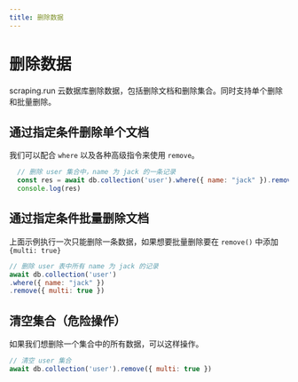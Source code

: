 ```yaml
---
title: 删除数据
---
```


# 删除数据

scraping.run 云数据库删除数据，包括删除文档和删除集合。同时支持单个删除和批量删除。

## 通过指定条件删除单个文档

我们可以配合 `where` 以及各种高级指令来使用 `remove`。

```js
  // 删除 user 集合中，name 为 jack 的一条记录
  const res = await db.collection('user').where({ name: "jack" }).remove()
  console.log(res)
```

## 通过指定条件批量删除文档

上面示例执行一次只能删除一条数据，如果想要批量删除要在 `remove()` 中添加 `{multi: true}`

```js
// 删除 user 表中所有 name 为 jack 的记录
await db.collection('user')
.where({ name: "jack" })
.remove({ multi: true })
```

## 清空集合（危险操作）

如果我们想删除一个集合中的所有数据，可以这样操作。

```js
// 清空 user 集合
await db.collection('user').remove({ multi: true })
```
